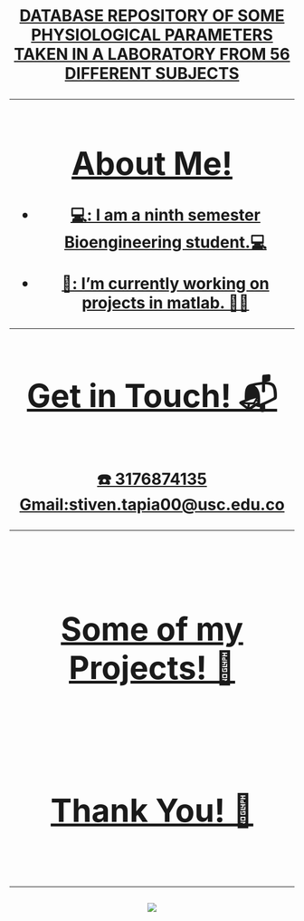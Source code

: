 <h1 align="center"> <a href=>DATABASE REPOSITORY OF SOME PHYSIOLOGICAL PARAMETERS TAKEN IN A LABORATORY FROM 56 DIFFERENT SUBJECTS                         

<hr>

<h1> About Me! 
</h1>
   
- 💻: I am a ninth semester Bioengineering student.💻

- 🔭: I’m currently working on projects in matlab. 🧠🤖

<hr>
<h1 align="center">Get in Touch! 📬
</h1>
<Br>
   ☎️ 3176874135
   Gmail:stiven.tapia00@usc.edu.co
<hr>
 
<Br>

<h1>Some of my Projects! 🎨</h1>

<Br>
<Br>

<h1>Thank You! 🤵 </h1>

<Br>

---
[![](https://visitcount.itsvg.in/api?id=stiven4270&icon=0&color=0)](https://visitcount.itsvg.in)

<!-- Proudly created with GPRM ( https://gprm.itsvg.in ) -->
